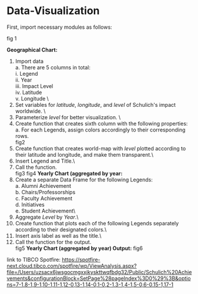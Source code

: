 # Data-Visualization
First, import necessary modules as follows:

fig 1

**Geographical Chart:**
1) Import data \
      a. There are 5 columns in total: \
            i. Legend \
            ii. Year \
            iii. Impact Level \
            iv. Latitude \
            v. Longitude \
2) Set variables for *latitude*, *longitude*, and *level* of Schulich's impact worldwide. \
3) Parameterize *level* for better visualization. \
4) Create function that creates sixth column with the following properties: \
      a. For each Legends, assign colors accordingly to their corresponding rows.\
      fig2
5) Create function that creates world-map with *level* plotted according to their latitude and longitude, and make them transparent.\
6) Insert Legend and Title.\
7) Call the function.\
fig3
fig4
**Yearly Chart (aggregated by year:**
8) Create a separate Data Frame for the following Legends:\
      a. Alumni Achievement\
      b. Chairs/Professorships\
      c. Faculty Achievement\
      d. Initiatives\
      e. Student Achievement\
9) Aggregate *Level* by *Year*.\
10) Create function that plots each of the following Legends separately according to their designated colors.\
11) Insert axis label as well as the title.\
12) Call the function for the output.\
fig5
**Yearly Chart (aggregated by year) Output:**
fig6

link to TIBCO Spotfire: https://spotfire-next.cloud.tibco.com/spotfire/wp/ViewAnalysis.aspx?file=/Users/uzsacx6jwsgocmgxxjkyskttwqfbdg32/Public/Schulich%20Achievements&configurationBlock=SetPage%28pageIndex%3D0%29%3B&options=7-1,8-1,9-1,10-1,11-1,12-0,13-1,14-0,1-0,2-1,3-1,4-1,5-0,6-0,15-1,17-1

      
      

      
            
      


